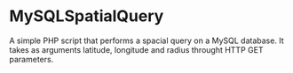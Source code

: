 # MySQLSpatialQuery

A simple PHP script that performs a spacial query on a MySQL database.
It takes as arguments latitude, longitude and radius throught HTTP GET parameters.
